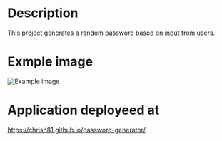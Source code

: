 # Description #

This project generates a random password based on input from users.

# Exmple image #

![Example image](https://i.imgur.com/s5jd9yC.jpg)

# Application deployeed at #

https://chrish81.github.io/password-generator/